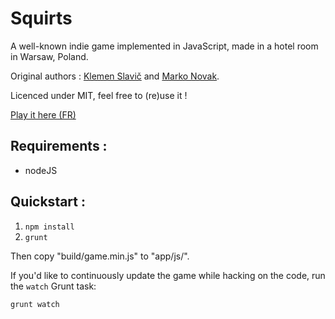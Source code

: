 # Squirts

A well-known indie game implemented in JavaScript, made in a hotel room in Warsaw, Poland.

Original authors : [Klemen Slavič](http://about.me/klemen.slavic) and [Marko Novak](http://dribbble.com/KillerBee). 

 Licenced under MIT, feel free to (re)use it !
 
 [Play it here (FR)](http://wendigo.sx/squirts)


## Requirements :

- nodeJS


## Quickstart :

1. `npm install`
1. `grunt`

Then copy "build/game.min.js" to "app/js/".

If you'd like to continuously update the game while hacking on the code, run the `watch` Grunt task:

```bash
grunt watch
```
